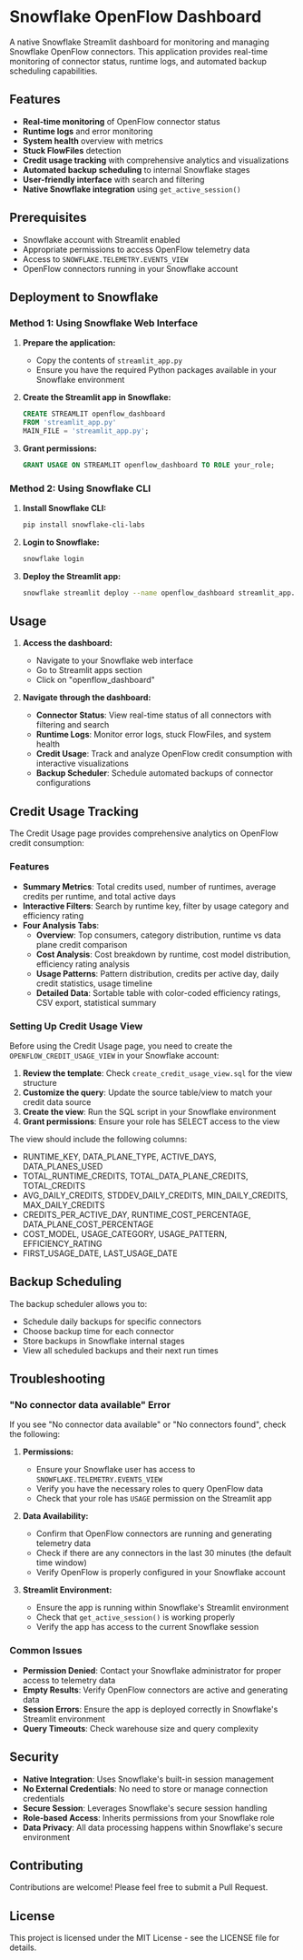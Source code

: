 # Snowflake OpenFlow Dashboard

A native Snowflake Streamlit dashboard for monitoring and managing Snowflake OpenFlow connectors. This application provides real-time monitoring of connector status, runtime logs, and automated backup scheduling capabilities.

## Features

- **Real-time monitoring** of OpenFlow connector status
- **Runtime logs** and error monitoring
- **System health** overview with metrics
- **Stuck FlowFiles** detection
- **Credit usage tracking** with comprehensive analytics and visualizations
- **Automated backup scheduling** to internal Snowflake stages
- **User-friendly interface** with search and filtering
- **Native Snowflake integration** using `get_active_session()`

## Prerequisites

- Snowflake account with Streamlit enabled
- Appropriate permissions to access OpenFlow telemetry data
- Access to `SNOWFLAKE.TELEMETRY.EVENTS_VIEW`
- OpenFlow connectors running in your Snowflake account

## Deployment to Snowflake

### Method 1: Using Snowflake Web Interface

1. **Prepare the application:**
   - Copy the contents of `streamlit_app.py`
   - Ensure you have the required Python packages available in your Snowflake environment

2. **Create the Streamlit app in Snowflake:**
   ```sql
   CREATE STREAMLIT openflow_dashboard
   FROM 'streamlit_app.py'
   MAIN_FILE = 'streamlit_app.py';
   ```

3. **Grant permissions:**
   ```sql
   GRANT USAGE ON STREAMLIT openflow_dashboard TO ROLE your_role;
   ```

### Method 2: Using Snowflake CLI

1. **Install Snowflake CLI:**
   ```bash
   pip install snowflake-cli-labs
   ```

2. **Login to Snowflake:**
   ```bash
   snowflake login
   ```

3. **Deploy the Streamlit app:**
   ```bash
   snowflake streamlit deploy --name openflow_dashboard streamlit_app.py
   ```

## Usage

1. **Access the dashboard:**
   - Navigate to your Snowflake web interface
   - Go to Streamlit apps section
   - Click on "openflow_dashboard"

2. **Navigate through the dashboard:**
   - **Connector Status**: View real-time status of all connectors with filtering and search
   - **Runtime Logs**: Monitor error logs, stuck FlowFiles, and system health
   - **Credit Usage**: Track and analyze OpenFlow credit consumption with interactive visualizations
   - **Backup Scheduler**: Schedule automated backups of connector configurations

## Credit Usage Tracking

The Credit Usage page provides comprehensive analytics on OpenFlow credit consumption:

### Features
- **Summary Metrics**: Total credits used, number of runtimes, average credits per runtime, and total active days
- **Interactive Filters**: Search by runtime key, filter by usage category and efficiency rating
- **Four Analysis Tabs**:
  - **Overview**: Top consumers, category distribution, runtime vs data plane credit comparison
  - **Cost Analysis**: Cost breakdown by runtime, cost model distribution, efficiency rating analysis
  - **Usage Patterns**: Pattern distribution, credits per active day, daily credit statistics, usage timeline
  - **Detailed Data**: Sortable table with color-coded efficiency ratings, CSV export, statistical summary

### Setting Up Credit Usage View

Before using the Credit Usage page, you need to create the `OPENFLOW_CREDIT_USAGE_VIEW` in your Snowflake account:

1. **Review the template**: Check `create_credit_usage_view.sql` for the view structure
2. **Customize the query**: Update the source table/view to match your credit data source
3. **Create the view**: Run the SQL script in your Snowflake environment
4. **Grant permissions**: Ensure your role has SELECT access to the view

The view should include the following columns:
- RUNTIME_KEY, DATA_PLANE_TYPE, ACTIVE_DAYS, DATA_PLANES_USED
- TOTAL_RUNTIME_CREDITS, TOTAL_DATA_PLANE_CREDITS, TOTAL_CREDITS
- AVG_DAILY_CREDITS, STDDEV_DAILY_CREDITS, MIN_DAILY_CREDITS, MAX_DAILY_CREDITS
- CREDITS_PER_ACTIVE_DAY, RUNTIME_COST_PERCENTAGE, DATA_PLANE_COST_PERCENTAGE
- COST_MODEL, USAGE_CATEGORY, USAGE_PATTERN, EFFICIENCY_RATING
- FIRST_USAGE_DATE, LAST_USAGE_DATE

## Backup Scheduling

The backup scheduler allows you to:
- Schedule daily backups for specific connectors
- Choose backup time for each connector
- Store backups in Snowflake internal stages
- View all scheduled backups and their next run times

## Troubleshooting

### "No connector data available" Error

If you see "No connector data available" or "No connectors found", check the following:

1. **Permissions:**
   - Ensure your Snowflake user has access to `SNOWFLAKE.TELEMETRY.EVENTS_VIEW`
   - Verify you have the necessary roles to query OpenFlow data
   - Check that your role has `USAGE` permission on the Streamlit app

2. **Data Availability:**
   - Confirm that OpenFlow connectors are running and generating telemetry data
   - Check if there are any connectors in the last 30 minutes (the default time window)
   - Verify OpenFlow is properly configured in your Snowflake account

3. **Streamlit Environment:**
   - Ensure the app is running within Snowflake's Streamlit environment
   - Check that `get_active_session()` is working properly
   - Verify the app has access to the current Snowflake session

### Common Issues

- **Permission Denied**: Contact your Snowflake administrator for proper access to telemetry data
- **Empty Results**: Verify OpenFlow connectors are active and generating data
- **Session Errors**: Ensure the app is deployed correctly in Snowflake's Streamlit environment
- **Query Timeouts**: Check warehouse size and query complexity

## Security

- **Native Integration**: Uses Snowflake's built-in session management
- **No External Credentials**: No need to store or manage connection credentials
- **Secure Session**: Leverages Snowflake's secure session handling
- **Role-based Access**: Inherits permissions from your Snowflake role
- **Data Privacy**: All data processing happens within Snowflake's secure environment

## Contributing

Contributions are welcome! Please feel free to submit a Pull Request.

## License

This project is licensed under the MIT License - see the LICENSE file for details.
